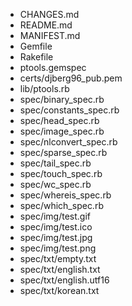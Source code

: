* CHANGES.md
* README.md
* MANIFEST.md
* Gemfile
* Rakefile
* ptools.gemspec
* certs/djberg96_pub.pem
* lib/ptools.rb
* spec/binary_spec.rb
* spec/constants_spec.rb
* spec/head_spec.rb
* spec/image_spec.rb
* spec/nlconvert_spec.rb
* spec/sparse_spec.rb
* spec/tail_spec.rb
* spec/touch_spec.rb
* spec/wc_spec.rb
* spec/whereis_spec.rb
* spec/which_spec.rb
* spec/img/test.gif
* spec/img/test.ico
* spec/img/test.jpg
* spec/img/test.png
* spec/txt/empty.txt
* spec/txt/english.txt
* spec/txt/english.utf16
* spec/txt/korean.txt
